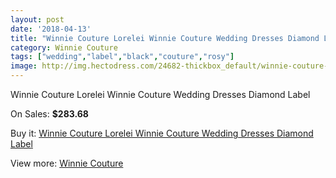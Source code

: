 ```yaml
---
layout: post
date: '2018-04-13'
title: "Winnie Couture Lorelei Winnie Couture Wedding Dresses Diamond Label"
category: Winnie Couture
tags: ["wedding","label","black","couture","rosy"]
image: http://img.hectodress.com/24682-thickbox_default/winnie-couture-lorelei-winnie-couture-wedding-dresses-diamond-label.jpg
---
```

Winnie Couture Lorelei Winnie Couture Wedding Dresses Diamond Label

On Sales: **$283.68**
<a href="https://www.hectodress.com/winnie-couture/11323-winnie-couture-lorelei-winnie-couture-wedding-dresses-diamond-label.html"><amp-img layout="responsive" width="600" height="600" src="//img.hectodress.com/24682-thickbox_default/winnie-couture-lorelei-winnie-couture-wedding-dresses-diamond-label.jpg" alt="Winnie Couture Lorelei Winnie Couture Wedding Dresses Diamond Label 0" /></a>

Buy it: [Winnie Couture Lorelei Winnie Couture Wedding Dresses Diamond Label](https://www.hectodress.com/winnie-couture/11323-winnie-couture-lorelei-winnie-couture-wedding-dresses-diamond-label.html "Winnie Couture Lorelei Winnie Couture Wedding Dresses Diamond Label")

View more: [Winnie Couture](https://www.hectodress.com/178-winnie-couture "Winnie Couture")